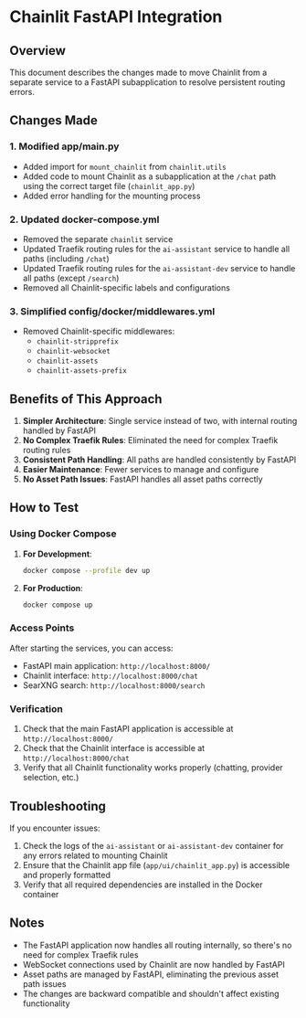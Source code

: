 # Chainlit FastAPI Integration

## Overview
This document describes the changes made to move Chainlit from a separate service to a FastAPI subapplication to resolve persistent routing errors.

## Changes Made

### 1. Modified app/main.py
- Added import for `mount_chainlit` from `chainlit.utils`
- Added code to mount Chainlit as a subapplication at the `/chat` path using the correct target file (`chainlit_app.py`)
- Added error handling for the mounting process

### 2. Updated docker-compose.yml
- Removed the separate `chainlit` service
- Updated Traefik routing rules for the `ai-assistant` service to handle all paths (including `/chat`)
- Updated Traefik routing rules for the `ai-assistant-dev` service to handle all paths (except `/search`)
- Removed all Chainlit-specific labels and configurations

### 3. Simplified config/docker/middlewares.yml
- Removed Chainlit-specific middlewares:
  - `chainlit-stripprefix`
  - `chainlit-websocket`
  - `chainlit-assets`
  - `chainlit-assets-prefix`

## Benefits of This Approach

1. **Simpler Architecture**: Single service instead of two, with internal routing handled by FastAPI
2. **No Complex Traefik Rules**: Eliminated the need for complex Traefik routing rules
3. **Consistent Path Handling**: All paths are handled consistently by FastAPI
4. **Easier Maintenance**: Fewer services to manage and configure
5. **No Asset Path Issues**: FastAPI handles all asset paths correctly

## How to Test

### Using Docker Compose

1. **For Development**:
   ```bash
   docker compose --profile dev up
   ```

2. **For Production**:
   ```bash
   docker compose up
   ```

### Access Points

After starting the services, you can access:
- FastAPI main application: `http://localhost:8000/`
- Chainlit interface: `http://localhost:8000/chat`
- SearXNG search: `http://localhost:8000/search`

### Verification

1. Check that the main FastAPI application is accessible at `http://localhost:8000/`
2. Check that the Chainlit interface is accessible at `http://localhost:8000/chat`
3. Verify that all Chainlit functionality works properly (chatting, provider selection, etc.)

## Troubleshooting

If you encounter issues:

1. Check the logs of the `ai-assistant` or `ai-assistant-dev` container for any errors related to mounting Chainlit
2. Ensure that the Chainlit app file (`app/ui/chainlit_app.py`) is accessible and properly formatted
3. Verify that all required dependencies are installed in the Docker container

## Notes

- The FastAPI application now handles all routing internally, so there's no need for complex Traefik rules
- WebSocket connections used by Chainlit are now handled by FastAPI
- Asset paths are managed by FastAPI, eliminating the previous asset path issues
- The changes are backward compatible and shouldn't affect existing functionality